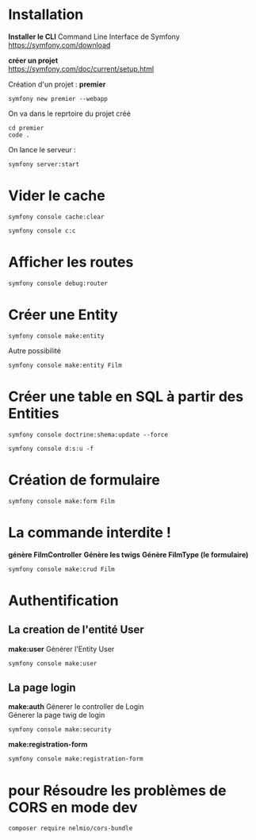# Installation

**Installer le CLI**
Command Line Interface de Symfony  
https://symfony.com/download  

**créer un projet**  
https://symfony.com/doc/current/setup.html  


Création d'un projet : **premier**
```
symfony new premier --webapp
```

On va dans le reprtoire du projet créé
```
cd premier
code .
```

On lance le serveur :  
```
symfony server:start
```

# Vider le cache
```
symfony console cache:clear
```
```
symfony console c:c
```

# Afficher les routes
```
symfony console debug:router
```

# Créer une Entity 
```
symfony console make:entity
```
Autre possibilité
```
symfony console make:entity Film
```

# Créer une table en SQL à partir des Entities
 ```
symfony console doctrine:shema:update --force
```
 ```
symfony console d:s:u -f
```

# Création de formulaire
```
symfony console make:form Film
```
# La commande interdite !
**génère FilmController**
**Génère les twigs**
**Génère FilmType (le formulaire)**
```
symfony console make:crud Film
```
# Authentification

## La creation de l'entité User
**make:user**
Générer l'Entity User  
```
symfony console make:user
```

## La page login
**make:auth**
Génerer le controller de Login  
Génerer la page twig de login  
```
symfony console make:security
```

**make:registration-form**  
```
symfony console make:registration-form
```

# pour Résoudre les problèmes de CORS en mode dev
```
composer require nelmio/cors-bundle 
```